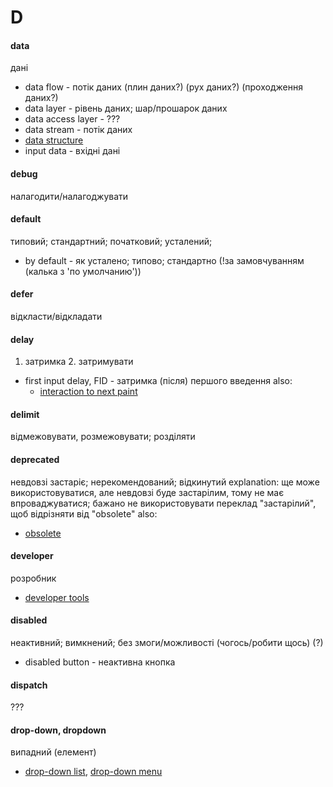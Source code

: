 # D

#### data
дані
  - data flow - потік даних (плин даних?) (рух даних?) (проходження даних?)
  - data layer - рівень даних; шар/прошарок даних
  - data access layer - ???
  - data stream - потік даних
  - [data structure](./S.md#structure)
  - input data - вхідні дані

#### debug
налагодити/налагоджувати

#### default
типовий; стандартний; початковий; усталений;
  - by default - як усталено; типово; стандартно (!за замовчуванням (калька з 'по умолчанию'))

#### defer
відкласти/відкладати

#### delay
1. затримка 2. затримувати
  - first input delay, FID - затримка (після) першого введення
    also:
    - [interaction to next paint](./P.md#paint)

#### delimit
відмежовувати, розмежовувати; розділяти

#### deprecated
невдовзі застаріє; нерекомендований; відкинутий
  explanation:
    ще може використовуватися, але невдовзі буде застарілим, тому не має впроваджуватися;
    бажано не використовувати переклад "застарілий", щоб відрізняти від "obsolete"
  also:
  - [obsolete](./O.md#obsolete)

#### developer
розробник
  - [developer tools](T.md#tool)

#### disabled
неактивний; вимкнений; без змоги/можливості (чогось/робити щось) (?)
  - disabled button - неактивна кнопка

#### dispatch
???
  
#### drop-down, dropdown
випадний (елемент)
  - [drop-down list](./L.md#list), [drop-down menu](./M.md#menu)
